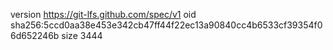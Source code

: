 version https://git-lfs.github.com/spec/v1
oid sha256:5ccd0aa38e453e342cb47ff44f22ec13a90840cc4b6533cf39354f06d652246b
size 3444
